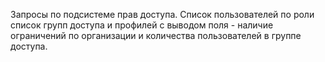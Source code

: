Запросы по подсистеме прав доступа.
Список пользователей по роли
список групп доступа и профилей с выводом поля - наличие ограничений по организации и количества пользователей в группе доступа.

